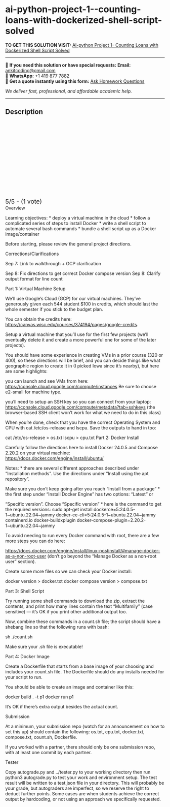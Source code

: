 # ai-python-project-1--counting-loans-with-dockerized-shell-script-solved
**TO GET THIS SOLUTION VISIT:** [AI-python Project 1- Counting Loans with Dockerized Shell Script Solved](https://www.ankitcodinghub.com/product/python-p1-6-of-grade-counting-loans-with-dockerized-shell-script-solved/)


---

📩 **If you need this solution or have special requests:** **Email:** ankitcoding@gmail.com  
📱 **WhatsApp:** +1 419 877 7882  
📄 **Get a quote instantly using this form:** [Ask Homework Questions](https://www.ankitcodinghub.com/services/ask-homework-questions/)

*We deliver fast, professional, and affordable academic help.*

---

<h2>Description</h2>



<div class="kk-star-ratings kksr-auto kksr-align-center kksr-valign-top" data-payload="{&quot;align&quot;:&quot;center&quot;,&quot;id&quot;:&quot;119418&quot;,&quot;slug&quot;:&quot;default&quot;,&quot;valign&quot;:&quot;top&quot;,&quot;ignore&quot;:&quot;&quot;,&quot;reference&quot;:&quot;auto&quot;,&quot;class&quot;:&quot;&quot;,&quot;count&quot;:&quot;1&quot;,&quot;legendonly&quot;:&quot;&quot;,&quot;readonly&quot;:&quot;&quot;,&quot;score&quot;:&quot;5&quot;,&quot;starsonly&quot;:&quot;&quot;,&quot;best&quot;:&quot;5&quot;,&quot;gap&quot;:&quot;4&quot;,&quot;greet&quot;:&quot;Rate this product&quot;,&quot;legend&quot;:&quot;5\/5 - (1 vote)&quot;,&quot;size&quot;:&quot;24&quot;,&quot;title&quot;:&quot;AI-python Project 1- Counting Loans with Dockerized Shell Script Solved&quot;,&quot;width&quot;:&quot;138&quot;,&quot;_legend&quot;:&quot;{score}\/{best} - ({count} {votes})&quot;,&quot;font_factor&quot;:&quot;1.25&quot;}">

<div class="kksr-stars">

<div class="kksr-stars-inactive">
            <div class="kksr-star" data-star="1" style="padding-right: 4px">


<div class="kksr-icon" style="width: 24px; height: 24px;"></div>
        </div>
            <div class="kksr-star" data-star="2" style="padding-right: 4px">


<div class="kksr-icon" style="width: 24px; height: 24px;"></div>
        </div>
            <div class="kksr-star" data-star="3" style="padding-right: 4px">


<div class="kksr-icon" style="width: 24px; height: 24px;"></div>
        </div>
            <div class="kksr-star" data-star="4" style="padding-right: 4px">


<div class="kksr-icon" style="width: 24px; height: 24px;"></div>
        </div>
            <div class="kksr-star" data-star="5" style="padding-right: 4px">


<div class="kksr-icon" style="width: 24px; height: 24px;"></div>
        </div>
    </div>

<div class="kksr-stars-active" style="width: 138px;">
            <div class="kksr-star" style="padding-right: 4px">


<div class="kksr-icon" style="width: 24px; height: 24px;"></div>
        </div>
            <div class="kksr-star" style="padding-right: 4px">


<div class="kksr-icon" style="width: 24px; height: 24px;"></div>
        </div>
            <div class="kksr-star" style="padding-right: 4px">


<div class="kksr-icon" style="width: 24px; height: 24px;"></div>
        </div>
            <div class="kksr-star" style="padding-right: 4px">


<div class="kksr-icon" style="width: 24px; height: 24px;"></div>
        </div>
            <div class="kksr-star" style="padding-right: 4px">


<div class="kksr-icon" style="width: 24px; height: 24px;"></div>
        </div>
    </div>
</div>


<div class="kksr-legend" style="font-size: 19.2px;">
            5/5 - (1 vote)    </div>
    </div>
Overview

Learning objectives: * deploy a virtual machine in the cloud * follow a complicated series of steps to install Docker * write a shell script to automate several bash commands * bundle a shell script up as a Docker image/container

Before starting, please review the general project directions.

Corrections/Clarifications

Sep 7: Link to walkthrough + GCP clarification

Sep 8: Fix directions to get correct Docker compose version Sep 8: Clarify output format for line count

Part 1: Virtual Machine Setup

We’ll use Google’s Cloud (GCP) for our virtual machines. They’ve generously given each 544 student $100 in credits, which should last the whole semester if you stick to the budget plan.

You can obtain the credits here: https://canvas.wisc.edu/courses/374194/pages/google-credits.

Setup a virtual machine that you’ll use for the first few projects (we’ll eventually delete it and create a more powerful one for some of the later projects).

You should have some experience in creating VMs in a prior course (320 or 400), so these directions will be brief, and you can decide things like what geographic region to create it in (I picked Iowa since it’s nearby), but here are some highlights:

you can launch and see VMs from here: https://console.cloud.google.com/compute/instances Be sure to choose e2-small for machine type.

you’ll need to setup an SSH key so you can connect from your laptop: https://console.cloud.google.com/compute/metadata?tab=sshkeys (the browser-based SSH client won’t work for what we need to do in this class)

When you’re done, check that you have the correct Operating System and CPU with cat /etc/os-release and lscpu. Save the outputs to hand in too:

cat /etc/os-release &gt; os.txt lscpu &gt; cpu.txt Part 2: Docker Install

Carefully follow the directions here to install Docker 24.0.5 and Compose 2.20.2 on your virtual machine: https://docs.docker.com/engine/install/ubuntu/

Notes: * there are several different approaches described under “Installation methods”. Use the directions under “Install using the apt repository”.

Make sure you don’t keep going after you reach “Install from a package” * the first step under “Install Docker Engine” has two options: “Latest” or

“Specific version”. Choose “Specific version” * here is the command to get the required versions: sudo apt-get install dockerce=5:24.0.5-1~ubuntu.22.04~jammy docker-ce-cli=5:24.0.5-1~ubuntu.22.04~jammy containerd.io docker-buildxplugin docker-compose-plugin=2.20.2-1~ubuntu.22.04~jammy

To avoid needing to run every Docker command with root, there are a few more steps you can do here:

https://docs.docker.com/engine/install/linux-postinstall/#manage-docker-as-a-non-root-user (don’t go beyond the “Manage Docker as a non-root user” section).

Create some more files so we can check your Docker install:

docker version &gt; docker.txt docker compose version &gt; compose.txt

Part 3: Shell Script

Try running some shell commands to download the zip, extract the contents, and print how many lines contain the text “Multifamily” (case sensitive) — it’s OK if you print other additional output too.

Now, combine these commands in a count.sh file; the script should have a shebang line so that the following runs with bash:

sh ./count.sh

Make sure your .sh file is executable!

Part 4: Docker Image

Create a Dockerfile that starts from a base image of your choosing and includes your count.sh file. The Dockerfile should do any installs needed for your script to run.

You should be able to create an image and container like this:

docker build . -t p1 docker run p1

It’s OK if there’s extra output besides the actual count.

Submission

At a minimum, your submission repo (watch for an announcement on how to set this up) should contain the following: os.txt, cpu.txt, docker.txt, compose.txt, count.sh, Dockerfile.

If you worked with a partner, there should only be one submission repo, with at least one commit by each partner.

Tester

Copy autograde.py and ../tester.py to your working directory then run python3 autograde.py to test your work and environment setup. The test result will be written to a test.json file in your directory. This will probably be your grade, but autograders are imperfect, so we reserve the right to deduct further points. Some cases are when students achieve the correct output by hardcoding, or not using an approach we specifically requested.
